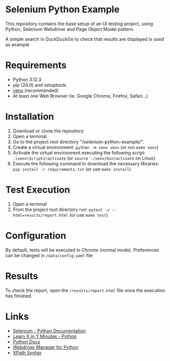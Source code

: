 # Selenium Python Example

This repository contains the base setup of an UI testing project,
using Python, Selenium Webdriver and Page Object Model pattern.

A simple search in DuckDuckGo to check that results are displayed is used as example

# Requirements

- Python 3.12.3
- pip (24.0) and setuptools
- [venv](https://packaging.python.org/guides/installing-using-pip-and-virtual-environments/) (recommended)
- At least one Web Browser (ie. Google Chrome, Firefox, Safari...)

# Installation

1. Download or clone the repository
2. Open a terminal
3. Go to the project root directory "/selenium-python-example/".
4. Create a virtual environment: `python -m venv venv` (or run `make venv`)
5. Activate the virtual environment executing the following script: `.\venv\Scripts\activate` (or `source ./venv/bin/activate` on Linux)
6. Execute the following command to download the necessary libraries: `pip install -r requirements.txt` (or use `make install`)

# Test Execution

1. Open a terminal
2. From the project root directory run: `pytest -v --html=results/report.html` (or use `make test`)

# Configuration

By default, tests will be executed in Chrome (normal mode). Preferences can be changed in `/data/config.yaml` file

# Results

To check the report, open the `/results/report.html` file once the execution has finished.

# Links

- [Selenium - Python Documentation](https://selenium-python.readthedocs.io/)
- [Learn X in Y Minutes - Python](https://learnxinyminutes.com/docs/python/)
- [Python Docs](https://docs.python.org/3/)
- [Webdriver Manager for Python](https://github.com/SergeyPirogov/webdriver_manager)
- [XPath Syntax](https://www.w3schools.com/xml/xpath_syntax.asp)
